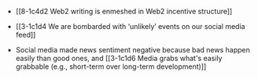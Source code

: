 - [[8-1c4d2 Web2 writing is enmeshed in Web2 incentive structure]]

- [[3-1c1d4 We are bombarded with ‘unlikely’ events on our social media feed]]

- Social media made news sentiment negative because bad news happen easily than good ones, and [[3-1c1d6 Media grabs what's easily grabbable (e.g., short-term over long-term development)]]
